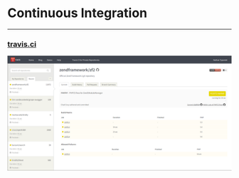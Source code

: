 # Continuous Integration
<!-- .slide: data-background="img/branch-bg.svg" -->

---

### [travis.ci](https://travis-ci.org/)

<img src="img/travis-ci.png" />
